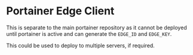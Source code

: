 # Portainer Edge Client

This is separate to the main portainer repository as it cannot be deployed until portainer is active and can generate 
the `EDGE_ID` and `EDGE_KEY`.

This could be used to deploy to multiple servers, if required.
